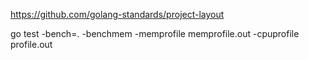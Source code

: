 https://github.com/golang-standards/project-layout

go test -bench=. -benchmem -memprofile memprofile.out -cpuprofile profile.out
